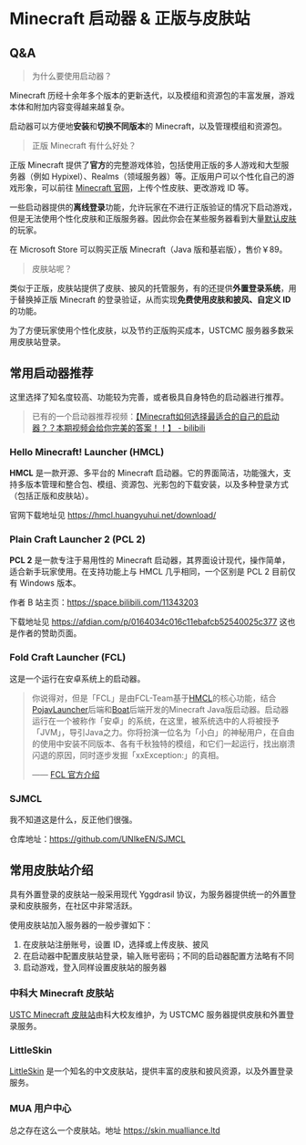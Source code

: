 # Minecraft 启动器 & 正版与皮肤站

## Q&A

> 为什么要使用启动器？

Minecraft 历经十余年多个版本的更新迭代，以及模组和资源包的丰富发展，游戏本体和附加内容变得越来越复杂。

启动器可以方便地**安装**和**切换不同版本**的 Minecraft，以及管理模组和资源包。

> 正版 Minecraft 有什么好处？

正版 Minecraft 提供了**官方**的完整游戏体验，包括使用正版的多人游戏和大型服务器（例如 Hypixel）、Realms（领域服务器）等。正版用户可以个性化自己的游戏形象，可以前往 [Minecraft 官网](https://minecraft.net/)，上传个性皮肤、更改游戏 ID 等。

一些启动器提供的**离线登录**功能，允许玩家在不进行正版验证的情况下启动游戏，但是无法使用个性化皮肤和正版服务器。因此你会在某些服务器看到大量[默认皮肤](https://zh.minecraft.wiki/w/%E7%9A%AE%E8%82%A4#%E9%BB%98%E8%AE%A4%E7%9A%AE%E8%82%A4)的玩家。

在 Microsoft Store 可以购买正版 Minecraft（Java 版和基岩版），售价￥89。

> 皮肤站呢？

类似于正版，皮肤站提供了皮肤、披风的托管服务，有的还提供**外置登录系统**，用于替换掉正版 Minecraft 的登录验证，从而实现**免费使用皮肤和披风、自定义 ID** 的功能。

为了方便玩家使用个性化皮肤，以及节约正版购买成本，USTCMC 服务器多数采用皮肤站登录。

## 常用启动器推荐

这里选择了知名度较高、功能较为完善，或者极具自身特色的启动器进行推荐。

> 已有的一个启动器推荐视频：[【Minecraft如何选择最适合的自己的启动器？？本期视频会给你完美的答案！！】 - bilibili](https://www.bilibili.com/video/BV1u442197Tu/)

### Hello Minecraft! Launcher (HMCL)

**HMCL** 是一款开源、多平台的 Minecraft 启动器。它的界面简洁，功能强大，支持多版本管理和整合包、模组、资源包、光影包的下载安装，以及多种登录方式（包括正版和皮肤站）。

官网下载地址见 https://hmcl.huangyuhui.net/download/

<!-- 图片样例 -->

### Plain Craft Launcher 2 (PCL 2)

**PCL 2** 是一款专注于易用性的 Minecraft 启动器，其界面设计现代，操作简单，适合新手玩家使用。在支持功能上与 HMCL 几乎相同，一个区别是 PCL 2 目前仅有 Windows 版本。

作者 B 站主页：https://space.bilibili.com/11343203

下载地址见 https://afdian.com/p/0164034c016c11ebafcb52540025c377 这也是作者的赞助页面。

<!-- 图片样例 -->

### Fold Craft Launcher (FCL)

这是一个运行在安卓系统上的启动器。

> 你说得对，但是「FCL」是由FCL-Team基于[HMCL](https://github.com/HMCL-dev/HMCL)的核心功能，结合[PojavLauncher](https://github.com/PojavLauncherTeam/PojavLauncher)后端和[Boat](https://github.com/AOF-Dev/Boat)后端开发的Minecraft Java版启动器。启动器运行在一个被称作「安卓」的系统，在这里，被系统选中的人将被授予「JVM」，导引Java之力。你将扮演一位名为「小白」的神秘用户，在自由的使用中安装不同版本、各有千秋独特的模组，和它们一起运行，找出崩溃闪退的原因，同时逐步发掘「xxException:」的真相。
>
> —— [FCL 官方介绍](https://github.com/FCL-Team/FoldCraftLauncher)

<!-- 图片样例 -->

### SJMCL

我不知道这是什么，反正他们很强。

仓库地址：https://github.com/UNIkeEN/SJMCL

## 常用皮肤站介绍

具有外置登录的皮肤站一般采用现代 Yggdrasil 协议，为服务器提供统一的外置登录和皮肤服务，在社区中非常活跃。

使用皮肤站加入服务器的一般步骤如下：

1. 在皮肤站注册账号，设置 ID，选择或上传皮肤、披风
2. 在启动器中配置皮肤站登录，输入账号密码；不同的启动器配置方法略有不同
3. 启动游戏，登入同样设置皮肤站的服务器

### 中科大 Minecraft 皮肤站 

[USTC Minecraft 皮肤站](https://mc.genshin.ac.cn)由科大校友维护，为 USTCMC 服务器提供皮肤和外置登录服务。

<!-- 图片样例 -->

### LittleSkin

[LittleSkin](https://littleskin.cn) 是一个知名的中文皮肤站，提供丰富的皮肤和披风资源，以及外置登录服务。

<!-- 图片样例 -->

### MUA 用户中心

总之存在这么一个皮肤站。地址 https://skin.mualliance.ltd